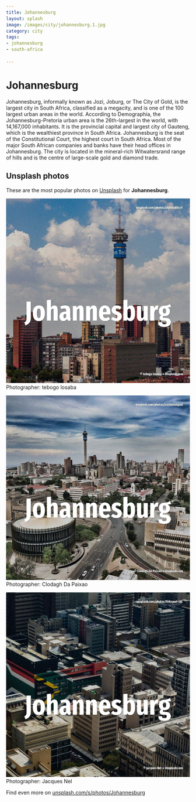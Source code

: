```yaml
---
title: Johannesburg
layout: splash
image: /images/city/johannesburg.1.jpg
category: city
tags:
- johannesburg
- south-africa

---
```

# Johannesburg

Johannesburg, informally known as Jozi, Joburg, or The City of Gold, is the largest city in South 
Africa, classified as a megacity, and is one of the 100 largest urban areas in the world.
According to Demographia, the Johannesburg-Pretoria urban area  is the 26th-largest in the world, 
with 14,167,000 inhabitants.
It is the provincial capital and largest city of Gauteng, which is the wealthiest province in South 
Africa.
Johannesburg is the seat of the Constitutional Court, the highest court in South Africa.
Most of the major South African companies and banks have their head offices in Johannesburg.
The city is located in the mineral-rich Witwatersrand range of hills and is the centre of 
large-scale gold and diamond trade.

 
## Unsplash photos
These are the most popular photos on [Unsplash](https://unsplash.com) for **Johannesburg**.
 
![Johannesburg](/images/city/johannesburg.1.jpg)
Photographer:  tebogo losaba
 
![Johannesburg](/images/city/johannesburg.2.jpg)
Photographer:  Clodagh Da Paixao
 
![Johannesburg](/images/city/johannesburg.3.jpg)
Photographer:  Jacques Nel
 
Find even more on [unsplash.com/s/photos/Johannesburg](https://unsplash.com/s/photos/Johannesburg)
 
